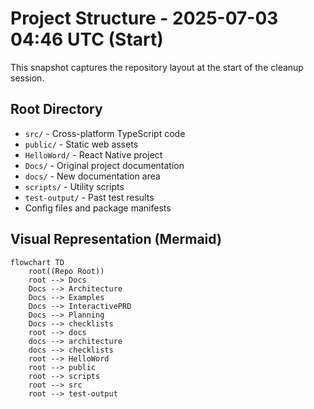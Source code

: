 # Project Structure - 2025-07-03 04:46 UTC (Start)

This snapshot captures the repository layout at the start of the cleanup session.

## Root Directory

- `src/` - Cross-platform TypeScript code
- `public/` - Static web assets
- `HelloWord/` - React Native project
- `Docs/` - Original project documentation
- `docs/` - New documentation area
- `scripts/` - Utility scripts
- `test-output/` - Past test results
- Config files and package manifests

## Visual Representation (Mermaid)

```mermaid
flowchart TD
    root((Repo Root))
    root --> Docs
    Docs --> Architecture
    Docs --> Examples
    Docs --> InteractivePRD
    Docs --> Planning
    Docs --> checklists
    root --> docs
    docs --> architecture
    docs --> checklists
    root --> HelloWord
    root --> public
    root --> scripts
    root --> src
    root --> test-output
```
